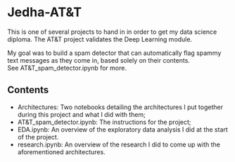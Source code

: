 # Jedha-AT&T

This is one of several projects to hand in in order to get my data science diploma. The AT&amp;T project validates the Deep Learning module.

My goal was to build a spam detector that can automatically flag spammy text messages as they come in, based solely on their contents.\
See AT&T_spam_detector.ipynb for more.

## Contents

- Architectures: Two notebooks detailing the architectures I put together during this project and what I did with them;
- AT&T_spam_detector.ipynb: The instructions for the project;
- EDA.ipynb: An overview of the exploratory data analysis I did at the start of the project.
- research.ipynb: An overview of the research I did to come up with the aforementioned architectures.